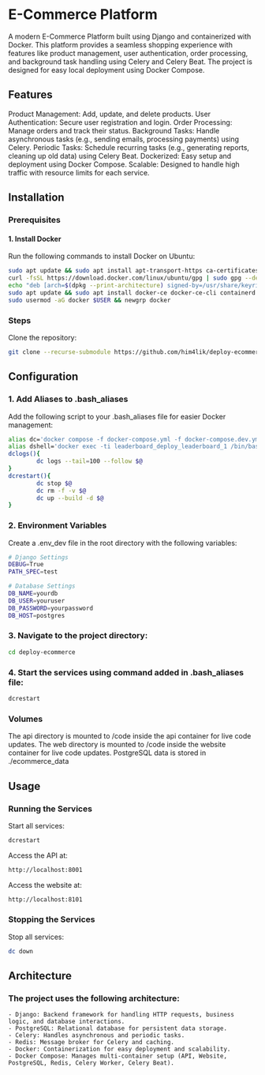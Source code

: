 # E-Commerce Platform

A modern E-Commerce Platform built using Django and containerized with Docker. This platform provides a seamless shopping experience with features like product management, user authentication, order processing, and background task handling using Celery and Celery Beat. The project is designed for easy local deployment using Docker Compose.

## Features
Product Management: Add, update, and delete products.
User Authentication: Secure user registration and login.
Order Processing: Manage orders and track their status.
Background Tasks: Handle asynchronous tasks (e.g., sending emails, processing payments) using Celery.
Periodic Tasks: Schedule recurring tasks (e.g., generating reports, cleaning up old data) using Celery Beat.
Dockerized: Easy setup and deployment using Docker Compose.
Scalable: Designed to handle high traffic with resource limits for each service.

## Installation
### Prerequisites
#### 1. Install Docker
Run the following commands to install Docker on Ubuntu:

```bash
sudo apt update && sudo apt install apt-transport-https ca-certificates curl software-properties-common
curl -fsSL https://download.docker.com/linux/ubuntu/gpg | sudo gpg --dearmor -o /usr/share/keyrings/docker-archive-keyring.gpg
echo "deb [arch=$(dpkg --print-architecture) signed-by=/usr/share/keyrings/docker-archive-keyring.gpg] https://download.docker.com/linux/ubuntu $(lsb_release -cs) stable" | sudo tee /etc/apt/sources.list.d/docker.list > /dev/null
sudo apt update && sudo apt install docker-ce docker-ce-cli containerd.io
sudo usermod -aG docker $USER && newgrp docker
```
### Steps

Clone the repository:
```bash
git clone --recurse-submodule https://github.com/him4lik/deploy-ecommerce.git
```
    
## Configuration
### 1. Add Aliases to .bash_aliases
Add the following script to your .bash_aliases file for easier Docker management:

```bash
alias dc='docker compose -f docker-compose.yml -f docker-compose.dev.yml --compatibility'
alias dshell='docker exec -ti leaderboard_deploy_leaderboard_1 /bin/bash'
dclogs(){
        dc logs --tail=100 --follow $@
}
dcrestart(){
        dc stop $@
        dc rm -f -v $@
        dc up --build -d $@
}
```
### 2. Environment Variables

Create a .env_dev file in the root directory with the following variables:
```bash
# Django Settings
DEBUG=True
PATH_SPEC=test

# Database Settings
DB_NAME=yourdb
DB_USER=youruser
DB_PASSWORD=yourpassword
DB_HOST=postgres
```
### 3. Navigate to the project directory:
```bash
cd deploy-ecommerce
```
### 4. Start the services using command added in .bash_aliases file:
```bash
dcrestart
```
### Volumes
The api directory is mounted to /code inside the api container for live code updates.
The web directory is mounted to /code inside the website container for live code updates.
PostgreSQL data is stored in ./ecommerce_data

## Usage
### Running the Services
Start all services:
```bash
dcrestart
```
Access the API at:
```bash
http://localhost:8001
```
Access the website at:
```bash
http://localhost:8101
```
### Stopping the Services
Stop all services:
```bash
dc down
```

## Architecture

### The project uses the following architecture:
    - Django: Backend framework for handling HTTP requests, business logic, and database interactions.
    - PostgreSQL: Relational database for persistent data storage.
    - Celery: Handles asynchronous and periodic tasks.
    - Redis: Message broker for Celery and caching.
    - Docker: Containerization for easy deployment and scalability.
    - Docker Compose: Manages multi-container setup (API, Website, PostgreSQL, Redis, Celery Worker, Celery Beat).
